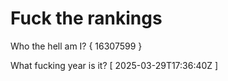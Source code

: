 # Fuck the rankings

Who the hell am I?
{ 16307599 }

What fucking year is it?
[ 2025-03-29T17:36:40Z ]

